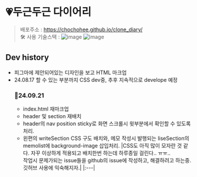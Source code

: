 # 💗두근두근 다이어리
> 배포주소 : https://chochohee.github.io/clone_diary/  
> 🛠 사용 기술스택 : ![image](https://github.com/user-attachments/assets/3cd4ca35-51a2-419c-80d0-c945d63e0a17) ![image](https://github.com/user-attachments/assets/f9c8f3a5-28e0-4b49-bba0-0205966fc1bc)

## Dev history  
- 피그마에 제안되어있는 디자인을 보고 HTML 마크업
- 24.08.17 할 수 있는 부분까지 CSS dev중, 추후 지속적으로 develope 예정
  ### 📃24.09.21
  - index.html 재마크업
  - header 및 section 재배치
  - header의 nav position sticky로 화면 스크롤시 윗부분에서 확인할 수 있도록 처리.
  - 왼편의 writeSection CSS 구도 배치와, 메모 작성시 발행되는 liseSection의 memolist에 background-image 삽입처리.
    |CSS도 아직 많이 모자란 것 같다. 자꾸 이상하게 적용되고 배치한번 하는데 하루종일 걸린다.. ㅠㅠ.. </br> 작업시 문제가되는 issue들을 github의 issue에 작성하고, 해결하려고 하는중. 깃허브 사용에 익숙해지자.|
    |:---|
